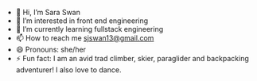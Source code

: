 - 👋 Hi, I’m Sara Swan
- 👀 I’m interested in front end engineering
- 🌱 I’m currently learning fullstack engineering
- 📫 How to reach me sjswan13@gmail.com
- 😄 Pronouns: she/her
- ⚡ Fun fact: I am an avid trad climber, skier, paraglider and backpacking adventurer! I also love to dance. 

<!---
sjswan13/sjswan13 is a ✨ special ✨ repository because its `README.md` (this file) appears on your GitHub profile.
You can click the Preview link to take a look at your changes.
--->
